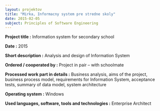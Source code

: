 ```yaml
---
layout: projektov
title: "Mirka, Informacny system pre stredne skoly"
date: 2015-02-05
subject: Principles of Software Engineering 
---
```


**Project title	:**	Information system for secondary school

**Date	:**	2015

**Short description	:**	Analysis and design of Information System

**Ordered / cooperated by :** Project in pair – with schoolmate

**Processed work part in details	:**	Business analysis, aims of the project, business process model, requirements for Information System, acceptance tests, summary of data model, system architecture

**Operating system	:**	Windows

**Used languages, software, tools and technologies	:**	Enterprise Architect
